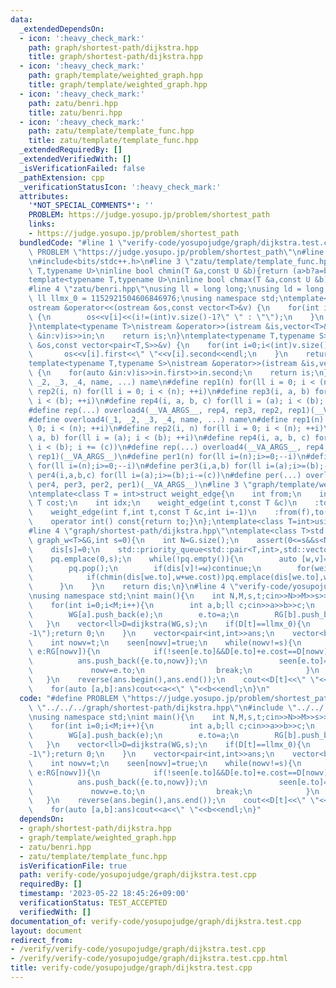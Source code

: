 ```yaml
---
data:
  _extendedDependsOn:
  - icon: ':heavy_check_mark:'
    path: graph/shortest-path/dijkstra.hpp
    title: graph/shortest-path/dijkstra.hpp
  - icon: ':heavy_check_mark:'
    path: graph/template/weighted_graph.hpp
    title: graph/template/weighted_graph.hpp
  - icon: ':heavy_check_mark:'
    path: zatu/benri.hpp
    title: zatu/benri.hpp
  - icon: ':heavy_check_mark:'
    path: zatu/template/template_func.hpp
    title: zatu/template/template_func.hpp
  _extendedRequiredBy: []
  _extendedVerifiedWith: []
  _isVerificationFailed: false
  _pathExtension: cpp
  _verificationStatusIcon: ':heavy_check_mark:'
  attributes:
    '*NOT_SPECIAL_COMMENTS*': ''
    PROBLEM: https://judge.yosupo.jp/problem/shortest_path
    links:
    - https://judge.yosupo.jp/problem/shortest_path
  bundledCode: "#line 1 \"verify-code/yosupojudge/graph/dijkstra.test.cpp\"\n#define\
    \ PROBLEM \"https://judge.yosupo.jp/problem/shortest_path\"\n#line 2 \"zatu/benri.hpp\"\
    \n#include<bits/stdc++.h>\n#line 3 \"zatu/template/template_func.hpp\"\ntemplate<typename\
    \ T,typename U>\ninline bool chmin(T &a,const U &b){return (a>b?a=b,true:false);}\n\
    template<typename T,typename U>\ninline bool chmax(T &a,const U &b){return (a<b?a=b,true:false);}\n\
    #line 4 \"zatu/benri.hpp\"\nusing ll = long long;\nusing ld = long double;\nconst\
    \ ll llmx_0 = 1152921504606846976;\nusing namespace std;\ntemplate<typename T>\n\
    ostream &operator<<(ostream &os,const vector<T>&v) {\n    for(int i=0;i<(int)v.size();i++)\
    \ {\n        os<<v[i]<<(i!=(int)v.size()-1?\" \" : \"\");\n    }\n    return os;\n\
    }\ntemplate<typename T>\nistream &operator>>(istream &is,vector<T>&v) {\n    for(T\
    \ &in:v)is>>in;\n    return is;\n}\ntemplate<typename T,typename S>\nostream &operator<<(ostream\
    \ &os,const vector<pair<T,S>>&v) {\n    for(int i=0;i<(int)v.size();i++) {\n \
    \       os<<v[i].first<<\" \"<<v[i].second<<endl;\n    }\n    return os;\n}\n\
    template<typename T,typename S>\nistream &operator>>(istream &is,vector<pair<T,S>>&v)\
    \ {\n    for(auto &in:v)is>>in.first>>in.second;\n    return is;\n}\n#define overload4(_1,\
    \ _2, _3, _4, name, ...) name\n#define rep1(n) for(ll i = 0; i < (n); ++i)\n#define\
    \ rep2(i, n) for(ll i = 0; i < (n); ++i)\n#define rep3(i, a, b) for(ll i = (a);\
    \ i < (b); ++i)\n#define rep4(i, a, b, c) for(ll i = (a); i < (b); i += (c))\n\
    #define rep(...) overload4(__VA_ARGS__, rep4, rep3, rep2, rep1)(__VA_ARGS__)\n\
    #define overload4(_1, _2, _3, _4, name, ...) name\n#define rep1(n) for(ll i =\
    \ 0; i < (n); ++i)\n#define rep2(i, n) for(ll i = 0; i < (n); ++i)\n#define rep3(i,\
    \ a, b) for(ll i = (a); i < (b); ++i)\n#define rep4(i, a, b, c) for(ll i = (a);\
    \ i < (b); i += (c))\n#define rep(...) overload4(__VA_ARGS__, rep4, rep3, rep2,\
    \ rep1)(__VA_ARGS__)\n#define per1(n) for(ll i=(n);i>=0;--i)\n#define per2(i,n)\
    \ for(ll i=(n);i>=0;--i)\n#define per3(i,a,b) for(ll i=(a);i>=(b);--i)\n#define\
    \ per4(i,a,b,c) for(ll i=(a);i>=(b);i-=(c))\n#define per(...) overload4(__VA_ARGS__,\
    \ per4, per3, per2, per1)(__VA_ARGS__)\n#line 3 \"graph/template/weighted_graph.hpp\"\
    \ntemplate<class T = int>struct weight_edge{\n    int from;\n    int to;\n   \
    \ T cost;\n    int idx;\n    weight_edge(int t,const T &c)\n    :to(t),cost(c){}\n\
    \    weight_edge(int f,int t,const T &c,int i=-1)\n    :from(f),to(t),cost(c),idx(i){}\n\
    \    operator int() const{return to;}\n};\ntemplate<class T=int>using graph_w=std::vector<std::vector<weight_edge<T>>>;\n\
    #line 4 \"graph/shortest-path/dijkstra.hpp\"\ntemplate<class T>std::vector<T>dijkstra(const\
    \ graph_w<T>&G,int s=0){\n    int N=G.size();\n    assert(0<=s&&s<N);\n    std::vector<T>dis(N,llmx_0);\n\
    \    dis[s]=0;\n    std::priority_queue<std::pair<T,int>,std::vector<std::pair<T,int>>,std::greater<std::pair<T,int>>>pq;\n\
    \    pq.emplace(0,s);\n    while(!pq.empty()){\n        auto [w,v]=pq.top();\n\
    \        pq.pop();\n        if(dis[v]!=w)continue;\n        for(weight_edge we:G[v]){\n\
    \            if(chmin(dis[we.to],w+we.cost))pq.emplace(dis[we.to],we.to);\n  \
    \      }\n    }\n    return dis;\n}\n#line 4 \"verify-code/yosupojudge/graph/dijkstra.test.cpp\"\
    \nusing namespace std;\nint main(){\n    int N,M,s,t;cin>>N>>M>>s>>t;\n    graph_w<ll>WG(N),RG(N);\n\
    \    for(int i=0;i<M;i++){\n        int a,b;ll c;cin>>a>>b>>c;\n        weight_edge<ll>e(b,c);\n\
    \        WG[a].push_back(e);\n        e.to=a;\n        RG[b].push_back(e);\n \
    \   }\n    vector<ll>D=dijkstra(WG,s);\n    if(D[t]==llmx_0){\n        puts(\"\
    -1\");return 0;\n    }\n    vector<pair<int,int>>ans;\n    vector<bool>seen(N,false);\n\
    \    int nowv=t;\n    seen[nowv]=true;\n    while(nowv!=s){\n        for(auto\
    \ e:RG[nowv]){\n            if(!seen[e.to]&&D[e.to]+e.cost==D[nowv]){\n      \
    \          ans.push_back({e.to,nowv});\n                seen[e.to]=true;\n   \
    \             nowv=e.to;\n                break;\n            }\n        }\n \
    \   }\n    reverse(ans.begin(),ans.end());\n    cout<<D[t]<<\" \"<<ans.size()<<endl;\n\
    \    for(auto [a,b]:ans)cout<<a<<\" \"<<b<<endl;\n}\n"
  code: "#define PROBLEM \"https://judge.yosupo.jp/problem/shortest_path\"\n#include\
    \ \"../../../graph/shortest-path/dijkstra.hpp\"\n#include \"../../../zatu/benri.hpp\"\
    \nusing namespace std;\nint main(){\n    int N,M,s,t;cin>>N>>M>>s>>t;\n    graph_w<ll>WG(N),RG(N);\n\
    \    for(int i=0;i<M;i++){\n        int a,b;ll c;cin>>a>>b>>c;\n        weight_edge<ll>e(b,c);\n\
    \        WG[a].push_back(e);\n        e.to=a;\n        RG[b].push_back(e);\n \
    \   }\n    vector<ll>D=dijkstra(WG,s);\n    if(D[t]==llmx_0){\n        puts(\"\
    -1\");return 0;\n    }\n    vector<pair<int,int>>ans;\n    vector<bool>seen(N,false);\n\
    \    int nowv=t;\n    seen[nowv]=true;\n    while(nowv!=s){\n        for(auto\
    \ e:RG[nowv]){\n            if(!seen[e.to]&&D[e.to]+e.cost==D[nowv]){\n      \
    \          ans.push_back({e.to,nowv});\n                seen[e.to]=true;\n   \
    \             nowv=e.to;\n                break;\n            }\n        }\n \
    \   }\n    reverse(ans.begin(),ans.end());\n    cout<<D[t]<<\" \"<<ans.size()<<endl;\n\
    \    for(auto [a,b]:ans)cout<<a<<\" \"<<b<<endl;\n}"
  dependsOn:
  - graph/shortest-path/dijkstra.hpp
  - graph/template/weighted_graph.hpp
  - zatu/benri.hpp
  - zatu/template/template_func.hpp
  isVerificationFile: true
  path: verify-code/yosupojudge/graph/dijkstra.test.cpp
  requiredBy: []
  timestamp: '2023-05-22 18:45:26+09:00'
  verificationStatus: TEST_ACCEPTED
  verifiedWith: []
documentation_of: verify-code/yosupojudge/graph/dijkstra.test.cpp
layout: document
redirect_from:
- /verify/verify-code/yosupojudge/graph/dijkstra.test.cpp
- /verify/verify-code/yosupojudge/graph/dijkstra.test.cpp.html
title: verify-code/yosupojudge/graph/dijkstra.test.cpp
---
```

